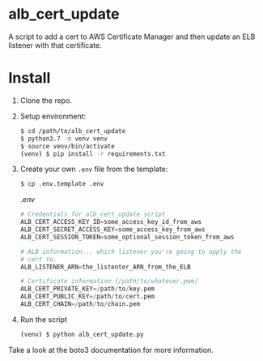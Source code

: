 # alb_cert_update

A script to add a cert to AWS Certificate Manager and then update an ELB listener with
that certificate.

# Install

1. Clone the repo.
2. Setup environment:
    ```bash
    $ cd /path/to/alb_cert_update
    $ python3.7 -m venv venv
    $ source venv/bin/activate
    (venv) $ pip install -r requirements.txt
    ```
3. Create your own ```.env``` file from the template:
    ```bash
    $ cp .env.template .env
    ```
    
    _.env_
    
    ```python   
    # Credentials for alb_cert_update script
    ALB_CERT_ACCESS_KEY_ID=some_access_key_id_from_aws
    ALB_CERT_SECRET_ACCESS_KEY=some_access_key_from_aws
    ALB_CERT_SESSION_TOKEN=some_optional_session_token_from_aws
    
    # ALB information... which listener you're going to apply the
    # cert to.
    ALB_LISTENER_ARN=the_listenter_ARN_from_the_ELB
    
    # Certificate information (/path/to/whatever.pem)
    ALB_CERT_PRIVATE_KEY=/path/to/key.pem
    ALB_CERT_PUBLIC_KEY=/path/to/cert.pem
    ALB_CERT_CHAIN=/path/to/chain.pem
    ```
4. Run the script

    ```bash
    (venv) $ python alb_cert_update.py
    ```

Take a look at the boto3 documentation for more information.